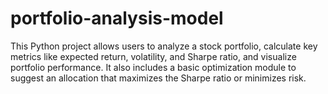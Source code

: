 # portfolio-analysis-model
This Python project allows users to analyze a stock portfolio, calculate key metrics like expected return, volatility, and Sharpe ratio, and visualize portfolio performance. It also includes a basic optimization module to suggest an allocation that maximizes the Sharpe ratio or minimizes risk.
